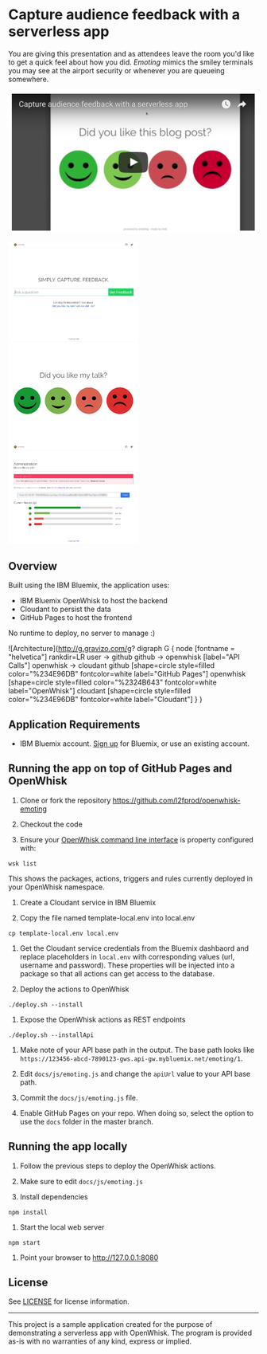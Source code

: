 # Capture audience feedback with a serverless app

You are giving this presentation and as attendees leave the room you'd like to get a quick feel about how you did. *Emoting* mimics the smiley terminals you may see at the airport security or whenever you are queueing somewhere.

  [![emoting](xdocs/emoting-youtube.png)](https://youtu.be/5btqydWZ8u0 "emoting")

  <img src="xdocs/emoting-question.png" height="200"/>
  <img src="xdocs/emoting-answer.png" height="200"/>
  <img src="xdocs/emoting-admin.png" height="200"/>

## Overview

Built using the IBM Bluemix, the application uses:
* IBM Bluemix OpenWhisk to host the backend
* Cloudant to persist the data
* GitHub Pages to host the frontend

No runtime to deploy, no server to manage :)

![Architecture](http://g.gravizo.com/g?
  digraph G {
    node [fontname = "helvetica"]
    rankdir=LR
    user -> github
    github -> openwhisk [label="API Calls"]
    openwhisk -> cloudant
    github [shape=circle style=filled color="%234E96DB" fontcolor=white label="GitHub Pages"]
    openwhisk [shape=circle style=filled color="%2324B643" fontcolor=white label="OpenWhisk"]
    cloudant [shape=circle style=filled color="%234E96DB" fontcolor=white label="Cloudant"]
  }
)

## Application Requirements

* IBM Bluemix account. [Sign up][bluemix_signup_url] for Bluemix, or use an existing account.

## Running the app on top of GitHub Pages and OpenWhisk

  1. Clone or fork the repository https://github.com/l2fprod/openwhisk-emoting

  1. Checkout the code

  1. Ensure your [OpenWhisk command line interface](https://console.ng.bluemix.net/openwhisk/cli) is property configured with:

  ```
  wsk list
  ```

  This shows the packages, actions, triggers and rules currently deployed in your OpenWhisk namespace.

  1. Create a Cloudant service in IBM Bluemix

  1. Copy the file named template-local.env into local.env

  ```
  cp template-local.env local.env
  ```

  1. Get the Cloudant service credentials from the Bluemix dashbaord and replace placeholders in `local.env` with corresponding values (url, username and password). These properties will be injected into a package so that all actions can get access to the database.

  1. Deploy the actions to OpenWhisk

  ```
  ./deploy.sh --install
  ```

  1. Expose the OpenWhisk actions as REST endpoints

  ```
  ./deploy.sh --installApi
  ```

  1. Make note of your API base path in the output. The base path looks like `https://123456-abcd-7890123-gws.api-gw.mybluemix.net/emoting/1`.

  1. Edit `docs/js/emoting.js` and change the `apiUrl` value to your API base path.

  1. Commit the `docs/js/emoting.js` file.

  1. Enable GitHub Pages on your repo. When doing so, select the option to use the `docs` folder in the master branch.

## Running the app locally

  1. Follow the previous steps to deploy the OpenWhisk actions.

  1. Make sure to edit `docs/js/emoting.js`

  1. Install dependencies

  ```
  npm install
  ```

  1. Start the local web server

  ```
  npm start
  ```

  1. Point your browser to http://127.0.0.1:8080

## License

See [LICENSE](LICENSE) for license information.

---

This project is a sample application created for the purpose of demonstrating a serverless app with OpenWhisk. The program is provided as-is with no warranties of any kind, express or implied.

[bluemix_signup_url]: https://console.ng.bluemix.net/?cm_mmc=GitHubReadMe
